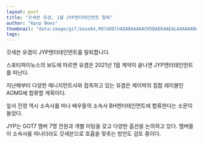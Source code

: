 ```yaml
---
layout: post
title: "갓세븐 유겸, 1월 JYP엔터테인먼트 탈퇴"
author: "Kpop News"
thumbnail: "data:image/gif;base64,R0lGODlhAQABAAAAACH5BAEKAAEALAAAAAABAAEAAAICTAEAOw=="
tags: 
---
```



갓세븐 유겸이 JYP엔터테인먼트를 탈퇴합니다.

스포티파이뉴스의 보도에 따르면 유겸은 2021년 1월 계약이 끝나면 JYP엔터테인먼트를 떠난다.

지난해부터 다양한 매니지먼트사와 접촉하고 있는 유겸은 제이박의 힙합 레이블인 AOMG에 합류할 계획이다.

앞서 진영 역시 소속사를 떠나 배우들의 소속사 BH엔터테인먼트에 합류한다는 소문이 돌았다.

JYP는 GOT7 멤버 7명 전원과 개별 미팅을 갖고 다양한 옵션을 논의하고 있다. 멤버들이 소속사를 떠나더라도 갓세븐으로 호흡을 맞추는 방안도 검토 중이다.